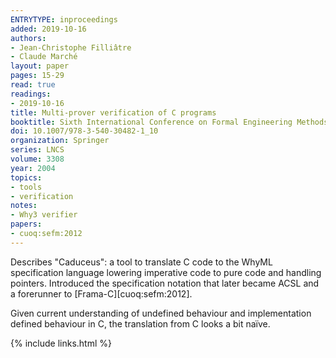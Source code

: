 ```yaml
---
ENTRYTYPE: inproceedings
added: 2019-10-16
authors:
- Jean-Christophe Filliâtre
- Claude Marché
layout: paper
pages: 15-29
read: true
readings:
- 2019-10-16
title: Multi-prover verification of C programs
booktitle: Sixth International Conference on Formal Engineering Methods
doi: 10.1007/978-3-540-30482-1_10
organization: Springer
series: LNCS
volume: 3308
year: 2004
topics:
- tools
- verification
notes:
- Why3 verifier
papers:
- cuoq:sefm:2012
---
```


Describes "Caduceus": a tool to translate C code to the WhyML specification
language lowering imperative code to pure code and handling pointers.
Introduced the specification notation that later became ACSL and a forerunner
to [Frama-C][cuoq:sefm:2012].

Given current understanding of undefined behaviour and implementation defined behaviour in C, the translation from C looks a bit naïve.

{% include links.html %}
